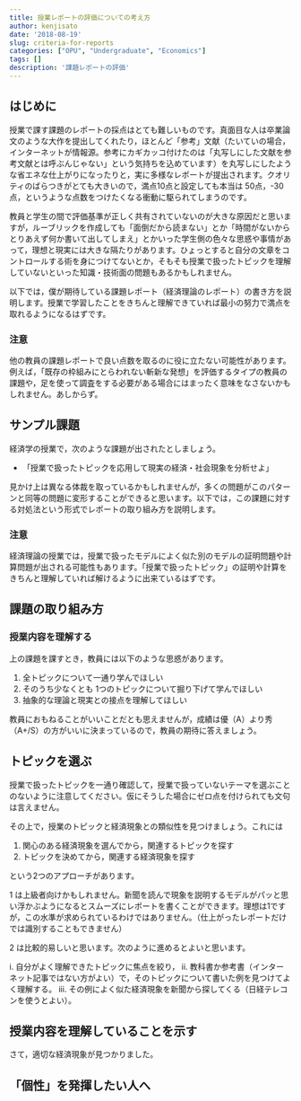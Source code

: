 ```yaml
---
title: 授業レポートの評価についての考え方
author: kenjisato
date: '2018-08-19'
slug: criteria-for-reports
categories: ["OPU", "Undergraduate", "Economics"]
tags: []
description: '課題レポートの評価'
---
```


## はじめに

授業で課す課題のレポートの採点はとても難しいものです。真面目な人は卒業論文のような大作を提出してくれたり，ほとんど「参考」文献（たいていの場合，インターネットが情報源。参考にカギカッコ付けたのは「丸写しにした文献を参考文献とは呼ぶんじゃない」という気持ちを込めています）を丸写しにしたような省エネな仕上がりになったりと，実に多様なレポートが提出されます。クオリティのばらつきがとても大きいので，満点10点と設定しても本当は 50点，-30点，というような点数をつけたくなる衝動に駆られてしまうのです。

教員と学生の間で評価基準が正しく共有されていないのが大きな原因だと思いますが，ルーブリックを作成しても「面倒だから読まない」とか「時間がないからとりあえず何か書いて出してしまえ」とかいった学生側の色々な思惑や事情があって，理想と現実には大きな隔たりがあります。ひょっとすると自分の文章をコントロールする術を身につけてないとか，そもそも授業で扱ったトピックを理解していないといった知識・技術面の問題もあるかもしれません。

以下では，僕が期待している課題レポート（経済理論のレポート）の書き方を説明します。授業で学習したことをきちんと理解できていれば最小の努力で満点を取れるようになるはずです。

### 注意

他の教員の課題レポートで良い点数を取るのに役に立たない可能性があります。例えば，「既存の枠組みにとらわれない斬新な発想」を評価するタイプの教員の課題や，足を使って調査をする必要がある場合にはまったく意味をなさないかもしれません。あしからず。


## サンプル課題

経済学の授業で，次のような課題が出されたとしましょう。

* 「授業で扱ったトピックを応用して現実の経済・社会現象を分析せよ」

見かけ上は異なる体裁を取っているかもしれませんが，多くの問題がこのパターンと同等の問題に変形することができると思います。以下では，この課題に対する対処法という形式でレポートの取り組み方を説明します。

### 注意

経済理論の授業では，授業で扱ったモデルによく似た別のモデルの証明問題や計算問題が出される可能性もあります。「授業で扱ったトピック」の証明や計算をきちんと理解していれば解けるように出来ているはずです。

## 課題の取り組み方



### 授業内容を理解する

上の課題を課すとき，教員には以下のような思惑があります。

1. 全トピックについて一通り学んでほしい
1. そのうち少なくとも 1つのトピックについて掘り下げて学んでほしい
1. 抽象的な理論と現実との接点を理解してほしい

教員におもねることがいいことだとも思えませんが，成績は優（A）より秀（A+/S）の方がいいに決まっているので，教員の期待に答えましょう。


## トピックを選ぶ

授業で扱ったトピックを一通り確認して，授業で扱っていないテーマを選ぶことのないように注意してください。仮にそうした場合にゼロ点を付けられても文句は言えません。

その上で，授業のトピックと経済現象との類似性を見つけましょう。これには

1. 関心のある経済現象を選んでから，関連するトピックを探す
1. トピックを決めてから，関連する経済現象を探す

という2つのアプローチがあります。

1 は上級者向けかもしれません。新聞を読んで現象を説明するモデルがパッと思い浮かぶようになるとスムーズにレポートを書くことができます。理想は1ですが，この水準が求められているわけではありません。（仕上がったレポートだけでは識別することもできません）

2 は比較的易しいと思います。次のように進めるとよいと思います。

i. 自分がよく理解できたトピックに焦点を絞り，
ii. 教科書か参考書（インターネット記事ではない方がよい）で，そのトピックについて書いた例を見つけてよく理解する。
iii. その例によく似た経済現象を新聞から探してくる（日経テレコンを使うとよい）。

## 授業内容を理解していることを示す

さて，適切な経済現象が見つかりました。






## 「個性」を発揮したい人へ




